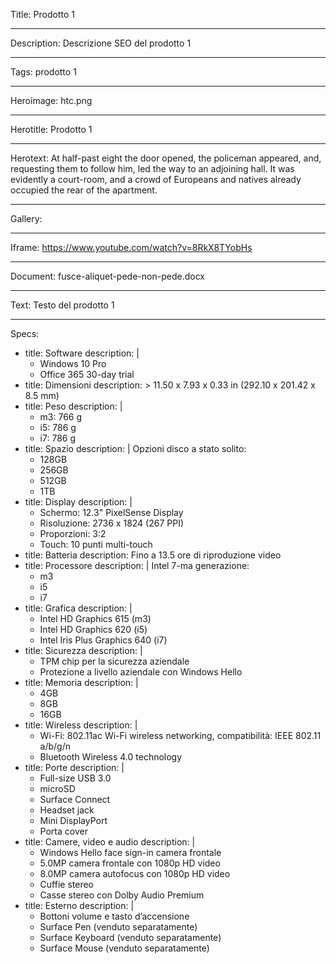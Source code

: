 Title: Prodotto 1

----

Description: Descrizione SEO del prodotto 1

----

Tags: prodotto 1

----

Heroimage: htc.png

----

Herotitle: Prodotto 1

----

Herotext: At half-past eight the door opened, the policeman appeared, and, requesting them to follow him, led the way to an adjoining hall. It was evidently a court-room, and a crowd of Europeans and natives already occupied the rear of the apartment.

----

Gallery:

----

Iframe: https://www.youtube.com/watch?v=8RkX8TYobHs

----

Document: fusce-aliquet-pede-non-pede.docx

----

Text: Testo del prodotto 1

----

Specs:

-
  title: Software
  description: |
    - Windows 10 Pro
    - Office 365 30-day trial
-
  title: Dimensioni
  description: >
    11.50 x 7.93 x 0.33 in (292.10 x 201.42
    x 8.5 mm)
-
  title: Peso
  description: |
    - m3: 766 g
    - i5: 786 g
    - i7: 786 g
-
  title: Spazio
  description: |
    Opzioni disco a stato solito:
    - 128GB
    - 256GB
    - 512GB
    - 1TB
-
  title: Display
  description: |
    - Schermo: 12.3" PixelSense Display
    - Risoluzione: 2736 x 1824 (267 PPI)
    - Proporzioni: 3:2
    - Touch: 10 punti multi-touch
-
  title: Batteria
  description: Fino a 13.5 ore di riproduzione video
-
  title: Processore
  description: |
    Intel 7-ma generazione:
    - m3
    - i5
    - i7
-
  title: Grafica
  description: |
    - Intel HD Graphics 615 (m3)
    - Intel HD Graphics 620 (i5)
    - Intel Iris Plus Graphics 640 (i7)
-
  title: Sicurezza
  description: |
    - TPM chip per la sicurezza aziendale
    - Protezione a livello aziendale con Windows Hello
-
  title: Memoria
  description: |
    - 4GB
    - 8GB
    - 16GB
-
  title: Wireless
  description: |
    - Wi-Fi: 802.11ac Wi-Fi wireless networking, compatibilità: IEEE 802.11 a/b/g/n
    - Bluetooth Wireless 4.0 technology
-
  title: Porte
  description: |
    - Full-size USB 3.0
    - microSD
    - Surface Connect
    - Headset jack
    - Mini DisplayPort
    - Porta cover
-
  title: Camere, video e audio
  description: |
    - Windows Hello face sign-in camera frontale
    - 5.0MP camera frontale con 1080p HD video
    - 8.0MP camera autofocus con 1080p HD video
    - Cuffie stereo
    - Casse stereo con Dolby Audio Premium
-
  title: Esterno
  description: |
    - Bottoni volume e tasto d’accensione
    - Surface Pen (venduto separatamente)
    - Surface Keyboard (venduto separatamente)
    - Surface Mouse (venduto separatamente)
